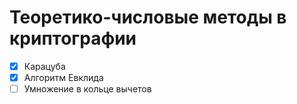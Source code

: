 # Теоретико-числовые методы в криптографии
- [X] Карацуба
- [X] Алгоритм Евклида
- [ ] Умножение в кольце вычетов
